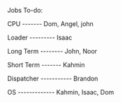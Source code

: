 Jobs To-do:

CPU ------- Dom, Angel, john

Loader --------- Isaac

Long Term -------- John, Noor

Short Term ------- Kahmin

Dispatcher ----------- Brandon

OS ------------- Kahmin, Isaac, Dom
